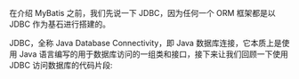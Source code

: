 在介绍 MyBatis 之前，我们先说一下 JDBC，因为任何一个 ORM 框架都是以 JDBC 作为基石进行搭建的。

JDBC，全称 Java Database Connectivity，即 Java 数据库连接，它本质上是使用 Java 语言编写的用于数据库访问的一组类和接口，接下来让我们回顾一下使用 JDBC 访问数据库的代码片段:
